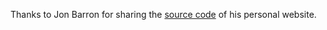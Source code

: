 Thanks to Jon Barron for sharing the [source code](https://github.com/jonbarron/website) of his personal website.
